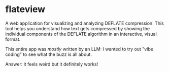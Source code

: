# flateview

A web application for visualizing and analyzing DEFLATE compression. This tool helps you understand how text gets compressed by showing the individual components of the DEFLATE algorithm in an interactive, visual format.

This entire app was *mostly* written by an LLM: I wanted to try out "vibe coding" to see what the buzz is all about.

Answer: it feels weird but it definitely works!
